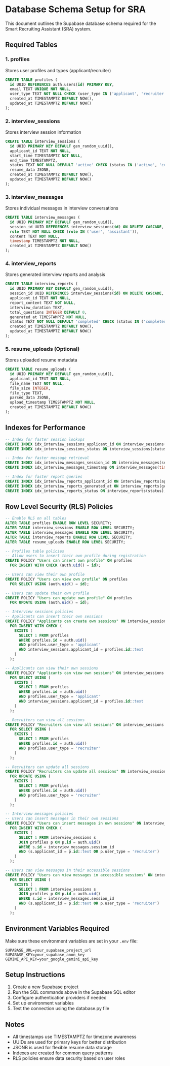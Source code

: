 # Database Schema Setup for SRA

This document outlines the Supabase database schema required for the Smart Recruiting Assistant (SRA) system.

## Required Tables

### 1. profiles
Stores user profiles and types (applicant/recruiter)
```sql
CREATE TABLE profiles (
  id UUID REFERENCES auth.users(id) PRIMARY KEY,
  email TEXT UNIQUE NOT NULL,
  user_type TEXT NOT NULL CHECK (user_type IN ('applicant', 'recruiter')),
  created_at TIMESTAMPTZ DEFAULT NOW(),
  updated_at TIMESTAMPTZ DEFAULT NOW()
);
```

### 2. interview_sessions  
Stores interview session information
```sql
CREATE TABLE interview_sessions (
  id UUID PRIMARY KEY DEFAULT gen_random_uuid(),
  applicant_id TEXT NOT NULL,
  start_time TIMESTAMPTZ NOT NULL,
  end_time TIMESTAMPTZ,
  status TEXT NOT NULL DEFAULT 'active' CHECK (status IN ('active', 'completed', 'cancelled')),
  resume_data JSONB,
  created_at TIMESTAMPTZ DEFAULT NOW(),
  updated_at TIMESTAMPTZ DEFAULT NOW()
);
```

### 3. interview_messages
Stores individual messages in interview conversations
```sql
CREATE TABLE interview_messages (
  id UUID PRIMARY KEY DEFAULT gen_random_uuid(),
  session_id UUID REFERENCES interview_sessions(id) ON DELETE CASCADE,
  role TEXT NOT NULL CHECK (role IN ('user', 'assistant')),
  content TEXT NOT NULL,
  timestamp TIMESTAMPTZ NOT NULL,
  created_at TIMESTAMPTZ DEFAULT NOW()
);
```

### 4. interview_reports
Stores generated interview reports and analysis
```sql
CREATE TABLE interview_reports (
  id UUID PRIMARY KEY DEFAULT gen_random_uuid(),
  session_id UUID REFERENCES interview_sessions(id) ON DELETE CASCADE,
  applicant_id TEXT NOT NULL,
  report_content TEXT NOT NULL,
  interview_duration TEXT,
  total_questions INTEGER DEFAULT 0,
  generated_at TIMESTAMPTZ NOT NULL,
  status TEXT NOT NULL DEFAULT 'completed' CHECK (status IN ('completed', 'draft')),
  created_at TIMESTAMPTZ DEFAULT NOW(),
  updated_at TIMESTAMPTZ DEFAULT NOW()
);
```

### 5. resume_uploads (Optional)
Stores uploaded resume metadata
```sql
CREATE TABLE resume_uploads (
  id UUID PRIMARY KEY DEFAULT gen_random_uuid(),
  applicant_id TEXT NOT NULL,
  file_name TEXT NOT NULL,
  file_size INTEGER,
  file_type TEXT,
  parsed_data JSONB,
  upload_timestamp TIMESTAMPTZ NOT NULL,
  created_at TIMESTAMPTZ DEFAULT NOW()
);
```

## Indexes for Performance

```sql
-- Index for faster session lookups
CREATE INDEX idx_interview_sessions_applicant_id ON interview_sessions(applicant_id);
CREATE INDEX idx_interview_sessions_status ON interview_sessions(status);

-- Index for faster message retrieval
CREATE INDEX idx_interview_messages_session_id ON interview_messages(session_id);
CREATE INDEX idx_interview_messages_timestamp ON interview_messages(timestamp);

-- Index for faster report queries
CREATE INDEX idx_interview_reports_applicant_id ON interview_reports(applicant_id);
CREATE INDEX idx_interview_reports_generated_at ON interview_reports(generated_at);
CREATE INDEX idx_interview_reports_status ON interview_reports(status);
```

## Row Level Security (RLS) Policies

```sql
-- Enable RLS on all tables
ALTER TABLE profiles ENABLE ROW LEVEL SECURITY;
ALTER TABLE interview_sessions ENABLE ROW LEVEL SECURITY;
ALTER TABLE interview_messages ENABLE ROW LEVEL SECURITY;
ALTER TABLE interview_reports ENABLE ROW LEVEL SECURITY;
ALTER TABLE resume_uploads ENABLE ROW LEVEL SECURITY;

-- Profiles table policies
-- Allow users to insert their own profile during registration
CREATE POLICY "Users can insert own profile" ON profiles
  FOR INSERT WITH CHECK (auth.uid() = id);

-- Users can view their own profile
CREATE POLICY "Users can view own profile" ON profiles
  FOR SELECT USING (auth.uid() = id);

-- Users can update their own profile
CREATE POLICY "Users can update own profile" ON profiles
  FOR UPDATE USING (auth.uid() = id);

-- Interview sessions policies
-- Applicants can insert their own sessions
CREATE POLICY "Applicants can create own sessions" ON interview_sessions
  FOR INSERT WITH CHECK (
    EXISTS (
      SELECT 1 FROM profiles 
      WHERE profiles.id = auth.uid() 
      AND profiles.user_type = 'applicant'
      AND interview_sessions.applicant_id = profiles.id::text
    )
  );

-- Applicants can view their own sessions
CREATE POLICY "Applicants can view own sessions" ON interview_sessions
  FOR SELECT USING (
    EXISTS (
      SELECT 1 FROM profiles 
      WHERE profiles.id = auth.uid() 
      AND profiles.user_type = 'applicant'
      AND interview_sessions.applicant_id = profiles.id::text
    )
  );

-- Recruiters can view all sessions
CREATE POLICY "Recruiters can view all sessions" ON interview_sessions
  FOR SELECT USING (
    EXISTS (
      SELECT 1 FROM profiles 
      WHERE profiles.id = auth.uid() 
      AND profiles.user_type = 'recruiter'
    )
  );

-- Recruiters can update all sessions
CREATE POLICY "Recruiters can update all sessions" ON interview_sessions
  FOR UPDATE USING (
    EXISTS (
      SELECT 1 FROM profiles 
      WHERE profiles.id = auth.uid() 
      AND profiles.user_type = 'recruiter'
    )
  );

-- Interview messages policies
-- Users can insert messages in their own sessions
CREATE POLICY "Users can insert messages in own sessions" ON interview_messages
  FOR INSERT WITH CHECK (
    EXISTS (
      SELECT 1 FROM interview_sessions s
      JOIN profiles p ON p.id = auth.uid()
      WHERE s.id = interview_messages.session_id
      AND (s.applicant_id = p.id::text OR p.user_type = 'recruiter')
    )
  );

-- Users can view messages in their accessible sessions
CREATE POLICY "Users can view messages in accessible sessions" ON interview_messages
  FOR SELECT USING (
    EXISTS (
      SELECT 1 FROM interview_sessions s
      JOIN profiles p ON p.id = auth.uid()
      WHERE s.id = interview_messages.session_id
      AND (s.applicant_id = p.id::text OR p.user_type = 'recruiter')
    )
  );
```

## Environment Variables Required

Make sure these environment variables are set in your `.env` file:

```env
SUPABASE_URL=your_supabase_project_url
SUPABASE_KEY=your_supabase_anon_key
GEMINI_API_KEY=your_google_gemini_api_key
```

## Setup Instructions

1. Create a new Supabase project
2. Run the SQL commands above in the Supabase SQL editor
3. Configure authentication providers if needed
4. Set up environment variables
5. Test the connection using the database.py file

## Notes

- All timestamps use TIMESTAMPTZ for timezone awareness
- UUIDs are used for primary keys for better distribution
- JSONB is used for flexible resume data storage
- Indexes are created for common query patterns
- RLS policies ensure data security based on user roles